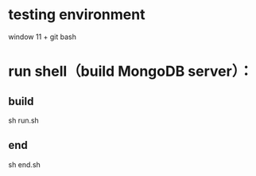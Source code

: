 # testing environment

window 11 + git bash

# run shell（build MongoDB server）：

## build
sh run.sh

## end
sh end.sh

